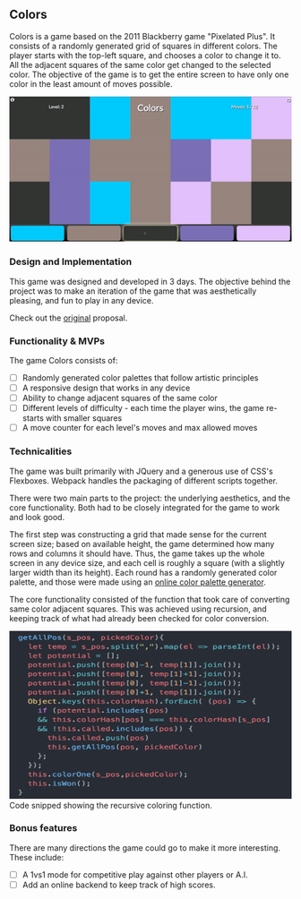 ## Colors

Colors is a game based on the 2011 Blackberry game "Pixelated Plus". It consists of a randomly generated grid of squares in different colors. The player starts with the top-left square, and chooses a color to change it to. All the adjacent squares of the same color get changed to the selected color. The objective of the game is to get the entire screen to have only one color in the least amount of moves possible.

![demo](docs/fullsample.gif)

### Design and Implementation

This game was designed and developed in 3 days. The objective behind the project was to make an iteration of the game that was aesthetically pleasing, and fun to play in any device.

Check out the <a href="docs/Readme.md">original</a> proposal.

### Functionality & MVPs

The game Colors consists of:

- [ ] Randomly generated color palettes that follow artistic principles
- [ ] A responsive design that works in any device
- [ ] Ability to change adjacent squares of the same color
- [ ] Different levels of difficulty - each time the player wins, the game re-starts with smaller squares
- [ ] A move counter for each level's moves and max allowed moves

### Technicalities

The game was built primarily with JQuery and a generous use of CSS's Flexboxes. Webpack handles the packaging of different scripts together.

There were two main parts to the project: the underlying aesthetics, and the core functionality. Both had to be closely integrated for the game to work and look good.

The first step was constructing a grid that made sense for the current screen size; based on available height, the game determined how many rows and columns it should have. Thus, the game takes up the whole screen in any device size, and each cell is roughly a square (with a slightly larger width than its height). Each round has a randomly generated color palette, and those were made using an <a href="https://coolors.co/" target="_blank">online color palette generator</a>.

The core functionality consisted of the function that took care of converting same color adjacent squares. This was achieved using recursion, and keeping track of what had already been checked for color conversion.

<img src="docs/codesnippetcolor.png" alt="DEMO" width="600" height="300">
Code snipped showing the recursive coloring function.


### Bonus features

There are many directions the game could go to make it more interesting. These include:

- [ ] A 1vs1 mode for competitive play against other players or A.I.  
- [ ] Add an online backend to keep track of high scores.
